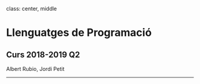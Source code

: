 
class: center, middle

# Llenguatges de Programació

## Curs 2018-2019 Q2

Albert Rubio, Jordi Petit

---

